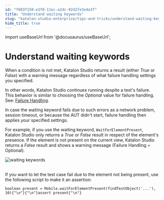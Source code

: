 ```yaml
---
id: "f083f150-e2f0-11ec-a2dc-0242fe3e4a3f"
title: "Understand waiting keywords"
slug: "katalon-studio-enterprise/tips-and-tricks/understand-waiting-keywords"
hide_title: true
---
```

import useBaseUrl from '@docusaurus/useBaseUrl';

  

# <a id="id" class="anchor_top_offset"/><a id="ariaid-title1" class="anchor_top_offset"/>Understand waiting keywords

  
    
<p xmlns="http://www.w3.org/1999/xhtml" className="p">When a condition is not met, Katalon Studio returns a result   (either <em className="ph i">True</em> or <em className="ph i">False</em>) with a warning message   regardless of what failure handling settings you specified.</p> 
    
<p xmlns="http://www.w3.org/1999/xhtml" className="p">In other words, Katalon Studio continues running despite a   test's failure. This behavior is similar to choosing the   <em className="ph i">Optional</em> value for failure handling. See: <a className="xref" href="/docs/katalon-studio-enterprise/error-management/test-maintenance/failure-handling">Failure     Handling</a>.</p> 
    
<p xmlns="http://www.w3.org/1999/xhtml" className="p">In case the waiting keyword fails due to such errors as a   network problem, session timeout, or because the AUT didn't start,   failure handling then applies your specified settings.</p> 
    
<p xmlns="http://www.w3.org/1999/xhtml" className="p">For example, if you use the waiting keyword,   <code className="ph codeph">WaitForElementPresent</code>, Katalon Studio only returns a   <em className="ph i">True</em> or <em className="ph i">False</em> result in respect of the element's   presence. If the element is not present on the current view,   Katalon Studio returns a <em className="ph i">False</em> result and shows a warning   message (Failure Handling = Optional).</p> 
    
<p xmlns="http://www.w3.org/1999/xhtml" className="p">   <img className="image" src={useBaseUrl("https://github.com/katalon-studio/docs-images/raw/master/katalon-studio/docs/understand-waiting-keywords/waiting-keyword.png")} alt="waiting keywords" /><br /><br /> </p> 
    
<p xmlns="http://www.w3.org/1999/xhtml" className="p">If you want to let the test case fail due to the element not   being present, use the following script to make it an   assertion:</p> 
          
<pre xmlns="http://www.w3.org/1999/xhtml" className="pre codeblock"><code>boolean present = Mobile.waitForElementPresent(findTestObject('...'), 10){"\n"}{"\n"}assert present{"\n"}</code></pre> 
      

